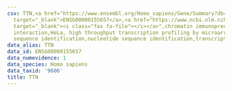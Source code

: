 ```yaml
---
csv: TTN,<a href="https://www.ensembl.org/Homo_sapiens/Gene/Summary?db=core;g=ENSG00000155657"
  target="_blank">ENSG00000155657</a>,<a href="https://www.ncbi.nlm.nih.gov/pubmed/17216044"
  target="_blank"><i class="fas fa-file"></i></a>",chromatin immunoprecipitation assay,direct
  interaction,HeLa, high throughput transcription profiling by microarray,nucleotide
  sequence identification,nucleotide sequence identification,transcriptional regulation,
data_alias: TTN
data_id: ENSG00000155657
data_numevidence: 1
data_species: Homo sapiens
data_taxid: '9606'
title: TTN
---
```

